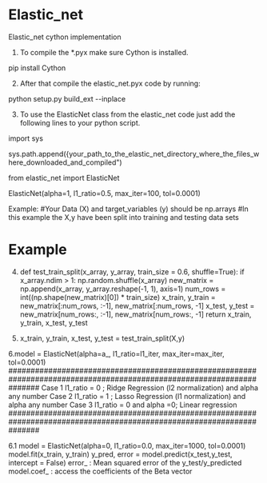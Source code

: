 # Elastic_net
Elastic_net cython implementation
1. To compile the *.pyx make sure Cython is installed.

pip install Cython

2. After that compile the elastic_net.pyx code by running:

python setup.py build_ext --inplace
  
3. To use the ElasticNet class from the elastic_net code just add the following lines to your python script.

import sys

sys.path.append({your_path_to_the_elastic_net_directory_where_the_files_where_downloaded_and_compiled")

from elastic_net import ElasticNet


ElasticNet(alpha=1, l1_ratio=0.5, max_iter=100, tol=0.0001)

Example:
#Your Data (X) and target_variables (y) should be np.arrays
#In this example the X,y have been split into training and testing data sets
# Example
4. def test_train_split(x_array, y_array, train_size = 0.6, shuffle=True):
if x_array.ndim > 1:
np.random.shuffle(x_array)
new_matrix = np.append(x_array, y_array.reshape(-1, 1), axis=1)
num_rows = int((np.shape(new_matrix)[0]) * train_size)
x_train, y_train = new_matrix[:num_rows, :-1], new_matrix[:num_rows, -1]
x_test, y_test = new_matrix[num_rows:, :-1], new_matrix[num_rows:, -1]
return x_train, y_train, x_test, y_test
    
5. x_train, y_train, x_test, y_test = test_train_split(X,y)

6.model = ElasticNet(alpha=a_, l1_ratio=l1_iter, max_iter=max_iter, tol=0.0001)
 #######################################################################################################################
  Case 1
  l1_ratio = 0 ; Ridge Regression (l2 normalization) and alpha any number
  Case 2
  l1_ratio = 1 ; Lasso Regression (l1 normalization) and alpha any number
  Case 3
  l1_ratio = 0 and alpha =0; Linear regression
 ####################################################################################################################### 
  
 6.1 model = ElasticNet(alpha=0, l1_ratio=0.0, max_iter=1000, tol=0.0001)
     model.fit(x_train, y_train)
     y_pred, error = model.predict(x_test,y_test, intercept = False)
     error_ : Mean squared error of the y_test/y_predicted 
     model.coef_ : access the coefficients of the Beta vector
